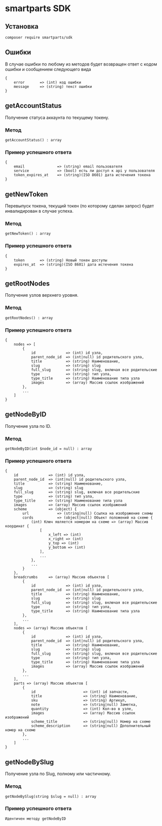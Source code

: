 # smartparts SDK

## Установка
    сomposer require smartparts/sdk

## Ошибки
В случае ошибки по любому из методов будет возвращен ответ с кодом ошибки и сообщением следующего вида

    {
        error       => (int) код ошибки
        message     => (string) текст ошибки
    }

## getAccountStatus
Получение статуса аккаунта по текущему токену.

### Метод
    getAccountStatus() : array

### Пример успешного ответа

    {
        email               => (string) email пользователя
        service             => (bool) есть ли доступ к api у пользователя
        token_expires_at    => (string)(ISO 8601) дата истечения токена
    }

## getNewToken
Перевыпуск токена, текущий токен (по которому сделан запрос) будет инвалидирован в случае успеха.

### Метод
    getNewToken() : array

### Пример успешного ответа

    {
        token       => (string) Новый токен доступы
        expires_at  => (string)(ISO 8601) дата истечения токена
    }

## getRootNodes
Получение узлов верхнего уровня.

### Метод

    getRootNodes() : array

### Пример успешного ответа

    {
        nodes => [
            {
                id              => (int) id узла,
                parent_node_id  => (int|null) id родительского узла,
                title           => (string) Наименование,
                slug            => (string) slug
                full_slug       => (string) slug, включая все родительские
                type            => (string) тип узла,
                type_title      => (string) Наименование типа узла
                images          => (array) Массив ссылок изображений
            },
            ...
        ]
    }

## getNodeByID
Получение узла по ID.

### Метод

    getNodeByID(int $node_id = null) : array

### Пример успешного ответа

    {
        id              => (int) id узла,
        parent_node_id  => (int|null) id родительского узла,
        title           => (string) Наименование,
        slug            => (string) slug
        full_slug       => (string) slug, включая все родительские
        type            => (string) тип узла,
        type_title      => (string) Наименование типа узла
        images          => (array) Массив ссылок изображений
        scheme          => (object) {
            url             => (string|null) Ссылка на изображение схемы
            cords           => (object|null) Объект положений на схеме {
                (int) Ключ является номером на схеме => (array) Массив координат {
                    [
                        x_left => (int)
                        x_right => (int)
                        y_top => (int)
                        y_bottom => (int)
                    ],
                    ...
                },
                ...
            }
		},
        breadcrumbs 	=> (array) Массив объектов [
            {
                id              => (int) id узла,
                parent_node_id  => (int|null) id родительского узла,
                title           => (string) Наименование,
                slug            => (string) slug
                full_slug       => (string) slug, включая все родительские
                type            => (string) тип узла,
                type_title      => (string) Наименование типа узла
            },
            ...
        ],
        nodes => (array) Массив объектов [
            {
                id              => (int) id узла,
                parent_node_id  => (int|null) id родительского узла,
                title           => (string) Наименование,
                slug            => (string) slug
                full_slug       => (string) slug, включая все родительские
                type            => (string) тип узла,
                type_title      => (string) Наименование типа узла
                images          => (array) Массив ссылок изображений
            },
            ...
        ],
        parts => (array) Массив объектов [
            {
                id                      => (int) id запчасти,
                title                   => (string) Наименование,
                sku                     => (string) Артикул,
                note                    => (string|null) Заметка,
                quantity                => (int) Кол-во в узле,
                images                  => (array) Массив ссылок изображений
                scheme_title            => (string|null) Номер на схеме
                scheme_description      => (string|null) Дополнительный номер на схеме
            },
            ...
        ]
    }

## getNodeBySlug
Получение узла по Slug, полному или частичному.

### Метод

	getNodeBySlug(string $slug = null) : array

### Пример успешного ответа

	Идентичен методу getNodeByID